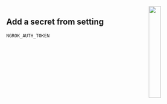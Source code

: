<img src="https://cdn.discordapp.com/attachments/863056311569481729/874277868178378832/rdp-logo.png" width="25%" align="right">

## Add a secret from setting

```
NGROK_AUTH_TOKEN
```
